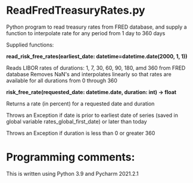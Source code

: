 # ReadFredTreasuryRates.py
Python program to read treasury rates from FRED database, and supply a function
to interpolate rate for any period from 1 day to 360 days

Supplied functions:

**read_risk_free_rates(earliest_date: datetime=datetime.date(2000, 1, 1))**

Reads LIBOR rates of durations: 1, 7, 30, 60, 90, 180, amd 360 from FRED database
Removes NaN's and interpolates linearly so that rates are available for all durations from 0
through 360

**risk_free_rate(requested_date: datetime.date, duration: int) -> float**

Returns a rate (in percent) for a requested date and duration

Throws an Exception if date is prior to earliest date of series (saved in global variable
rates_global_first_date) or later than today

Throws an Exception if duration is less than 0 or greater 360

# Programming comments:
This is written using Python 3.9 and Pycharm 2021.2.1


